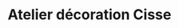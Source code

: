 ---
title: "Atelier décoration Cisse"
url: /forecariah/atelier-decoration-cisse/
shop: décoration intérieure
---